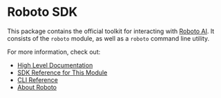 # Roboto SDK
This package contains the official toolkit for interacting with [Roboto AI](https://www.roboto.ai/).
It consists of the `roboto` module, as well as a `roboto` command line utility.

For more information, check out:
* [High Level Documentation](https://docs.roboto.ai/)
* [SDK Reference for This Module](https://docs.roboto.ai/reference/python-sdk.html)
* [CLI Reference](https://docs.roboto.ai/reference/cli.html)
* [About Roboto](https://www.roboto.ai/about)